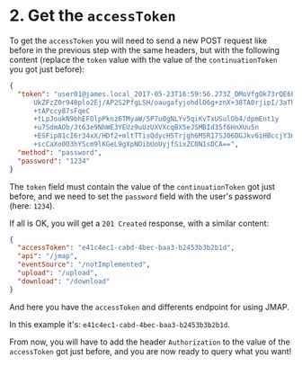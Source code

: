 # 2. Get the `accessToken`

To get the `accessToken` you will need to send a new POST request like 
before in the previous step with the same headers, but with the following 
content (replace the `token` value with the value of the 
`continuationToken` you got just before):

```json
{
  "token": "user01@james.local_2017-05-23T16:59:56.273Z_DMoVfgOk73rQE6PIpZ3bu8A73nD
      UkZFzZ0r940plo2Ej/AP2S2PfgLSH/oaugafyjohdlO6g+znX+38TA0rjipI/3aTh0q42Vy
      +tAPccy87sFqeC
      +tLpJoukN9bhEFOlpPknz6TMyaW/5P7u0gNLYv5qiKvTxUSulOb4/dpmEnt1y
      +u7SdmAOb/Jt63e9NhWE3YEUz9uUzUXVXcqBX5eJSMBId35f6HnXUu5n
      +ESFip81cI6r34xX/HDf2+mltTTisQdycH5Trjgh6M5R17SJ06DGJkv6iHBccjY3na
      +scCaXo0O3hYScm9lKGeL9gXpNOibUoUyjfSixZC0N1sDCA==",
  "method": "password",
  "password": "1234"
}
```

The `token` field must contain the value of the `continuationToken` got 
just before, and we need to set the `password` field with the user's 
password (here: `1234`).

If all is OK, you will get a `201 Created` response, with a similar 
content:

```json
{
  "accessToken": "e41c4ec1-cabd-4bec-baa3-b2453b3b2b1d",
  "api": "/jmap",
  "eventSource": "/notImplemented",
  "upload": "/upload",
  "download": "/download"
}
```

And here you have the `accessToken` and differents endpoint for using 
JMAP.

In this example it's: `e41c4ec1-cabd-4bec-baa3-b2453b3b2b1d`.

From now, you will have to add the header `Authorization` to the value of 
the `accessToken` got just before, and you are now ready to query what 
you want!
